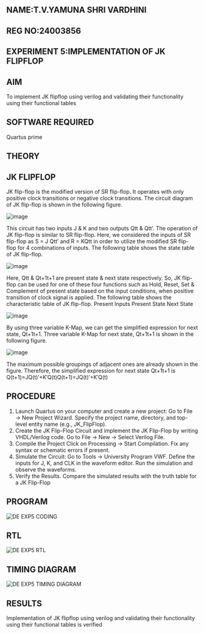 ## NAME:T.V.YAMUNA SHRI VARDHINI
## REG NO:24003856
## EXPERIMENT 5:IMPLEMENTATION OF JK FLIPFLOP
## AIM
To implement  JK flipflop using verilog and validating their functionality using their functional tables

## SOFTWARE REQUIRED
Quartus prime

## THEORY

## JK FLIPFLOP

JK flip-flop is the modified version of SR flip-flop. It operates with only positive clock transitions or negative clock transitions. The circuit diagram of JK flip-flop is shown in the following figure.

![image](https://github.com/naavaneetha/JKFLIPFLOP-USING-IF-ELSE/assets/154305477/a649c30b-232b-4558-b188-fd6c09845180)

This circuit has two inputs J & K and two outputs Qtt & Qtt’. The operation of JK flip-flop is similar to SR flip-flop. Here, we considered the inputs of SR flip-flop as S = J Qtt’ and R = KQtt in order to utilize the modified SR flip-flop for 4 combinations of inputs. The following table shows the state table of JK flip-flop.

![image](https://github.com/naavaneetha/JKFLIPFLOP-USING-IF-ELSE/assets/154305477/c4360742-e8a8-4937-b089-c46c0433f9a3)

Here, Qtt & Qt+1t+1 are present state & next state respectively. So, JK flip-flop can be used for one of these four functions such as Hold, Reset, Set & Complement of present state based on the input conditions, when positive transition of clock signal is applied. The following table shows the characteristic table of JK flip-flop. Present Inputs Present State Next State

![image](https://github.com/naavaneetha/JKFLIPFLOP-USING-IF-ELSE/assets/154305477/6c275261-a6d5-4c37-a3a7-1e88ca11c4cd)

By using three variable K-Map, we can get the simplified expression for next state, Qt+1t+1. Three variable K-Map for next state, Qt+1t+1 is shown in the following figure.

![image](https://github.com/naavaneetha/JKFLIPFLOP-USING-IF-ELSE/assets/154305477/5174f41b-0ce0-4329-a372-6d1943ea6673)

The maximum possible groupings of adjacent ones are already shown in the figure. Therefore, the simplified expression for next state Qt+1t+1 is Q(t+1)=JQ(t)′+K′Q(t)Q(t+1)=JQ(t)′+K′Q(t)

## PROCEDURE
1. Launch Quartus on your computer and create a new project:
 Go to File → New Project Wizard.
 Specify the project name, directory, and top-level entity name (e.g., JK_FlipFlop).
 2. Create the JK Flip-Flop Circuit and implement the JK Flip-Flop by writing VHDL/Verilog code.
 Go to File → New → Select Verilog File.
 3. Compile the Project
 Click on Processing → Start Compilation.
 Fix any syntax or schematic errors if present.
 4. Simulate the Circuit:
 Go to Tools → University Program VWF.
 Define the inputs for J, K, and CLK in the waveform editor.
 Run the simulation and observe the waveforms.
 5. Verify the Results.
 Compare the simulated results with the truth table for a JK Flip-Flop

## PROGRAM
![DE EXP5 CODING](https://github.com/user-attachments/assets/10ef1815-ff8a-4d54-9db3-6d1ee69a776d)

## RTL
![DE EXP5 RTL](https://github.com/user-attachments/assets/878cf662-94ff-4459-b68e-fcd81f5b318b)

## TIMING DIAGRAM
![DE EXP5 TIMING DIAGRAM](https://github.com/user-attachments/assets/9753aa6f-3a69-46dc-83e2-958cc57dbf83)

## RESULTS
 Implementation of JK flipflop using verilog and validating their functionality using their functional
 tables is verified
